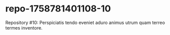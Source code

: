 # repo-1758781401108-10
Repository #10: Perspiciatis tendo eveniet aduro animus utrum quam terreo termes inventore.
